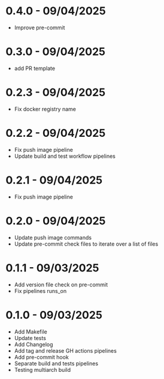 # 0.4.0 - 09/04/2025
- Improve pre-commit

# 0.3.0 - 09/04/2025
- add PR template

# 0.2.3 - 09/04/2025
- Fix docker registry name

# 0.2.2 - 09/04/2025
- Fix push image pipeline
- Update build and test workflow pipelines

# 0.2.1 - 09/04/2025
- Fix push image pipeline

# 0.2.0 - 09/04/2025
- Update push image commands
- Update pre-commit check files to iterate over a list of files

# 0.1.1 - 09/03/2025
- Add version file check on pre-commit
- Fix pipelines runs_on

# 0.1.0 - 09/03/2025
- Add Makefile
- Update tests
- Add Changelog
- Add tag and release GH actions pipelines
- Add pre-commit hook
- Separate build and tests pipelines
- Testing multiarch build

